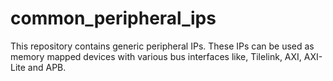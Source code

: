 # common_peripheral_ips
This repository contains generic peripheral IPs. These IPs can be used as memory mapped devices with various bus interfaces like, Tilelink, AXI, AXI-Lite and APB.
